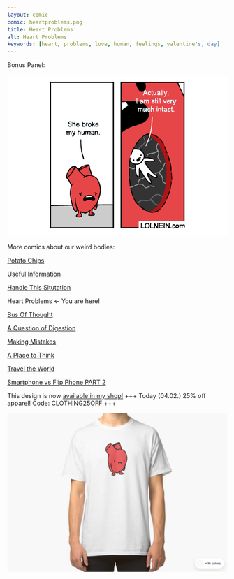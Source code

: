 ```yaml
---
layout: comic
comic: heartproblems.png
title: Heart Problems
alt: Heart Problems
keywords: [heart, problems, love, human, feelings, valentine's, day]
---
```


Bonus Panel:

![Heart Problems Bonus Panel](/images/heartproblems_bonus.png)


More comics about our weird bodies:

[Potato Chips](https://lolnein.com/2017/06/21/potatochips/)

[Useful Information](https://lolnein.com/2017/07/18/usefulinformation/)

[Handle This Situtation](https://lolnein.com/2019/04/25/handlethissituation/)

Heart Problems <- You are here!

[Bus Of Thought](https://lolnein.com/2019/09/05/busofthought/)

[A Question of Digestion](https://lolnein.com/2019/09/10/aquestionofdigestion/)

[Making Mistakes](https://lolnein.com/2020/01/17/makingmistakes/)

[A Place to Think](https://lolnein.com/2020/01/30/aplacetothink/)

[Travel the World](https://lolnein.com/2020/02/03/traveltheworld/)

[Smartphone vs Flip Phone PART 2](http://lolnein.com/2014/10/01/smartphones2/)


This design is now [available in my shop!](https://lolnein.redbubble.com) +++ Today (04.02.) 25% off apparel! Code: CLOTHING25OFF +++ 

[![Heart Problems Shirt](/images/heartproblems_shirt.png)](https://lolnein.redbubble.com)